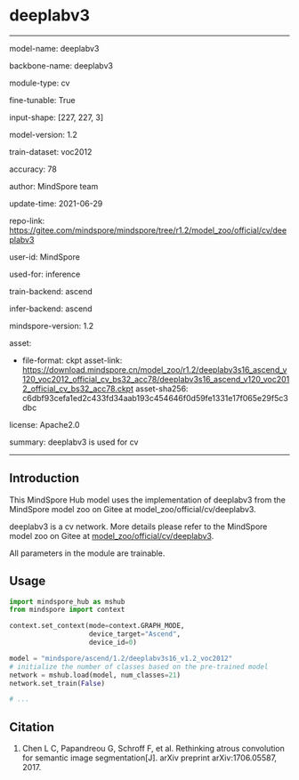 # deeplabv3

---

model-name: deeplabv3

backbone-name: deeplabv3

module-type: cv

fine-tunable: True

input-shape: [227, 227, 3]

model-version: 1.2

train-dataset: voc2012

accuracy: 78

author: MindSpore team

update-time: 2021-06-29

repo-link: <https://gitee.com/mindspore/mindspore/tree/r1.2/model_zoo/official/cv/deeplabv3>

user-id: MindSpore

used-for: inference

train-backend: ascend

infer-backend: ascend

mindspore-version: 1.2

asset:

-
    file-format: ckpt
    asset-link: <https://download.mindspore.cn/model_zoo/r1.2/deeplabv3s16_ascend_v120_voc2012_official_cv_bs32_acc78/deeplabv3s16_ascend_v120_voc2012_official_cv_bs32_acc78.ckpt>
    asset-sha256: c6dbf93cefa1ed2c433fd34aab193c454646f0d59fe1331e17f065e29f5c3dbc

license: Apache2.0

summary: deeplabv3 is used for cv

---

## Introduction

This MindSpore Hub model uses the implementation of deeplabv3 from the MindSpore model zoo on Gitee at model_zoo/official/cv/deeplabv3.

deeplabv3 is a cv network. More details please refer to the MindSpore model zoo on Gitee at [model_zoo/official/cv/deeplabv3](https://gitee.com/mindspore/mindspore/blob/r1.2/model_zoo/official/cv/deeplabv3/README.md).

All parameters in the module are trainable.

## Usage

```python
import mindspore_hub as mshub
from mindspore import context

context.set_context(mode=context.GRAPH_MODE,
                    device_target="Ascend",
                    device_id=0)

model = "mindspore/ascend/1.2/deeplabv3s16_v1.2_voc2012"
# initialize the number of classes based on the pre-trained model
network = mshub.load(model, num_classes=21)
network.set_train(False)

# ...
```

## Citation

1. Chen L C, Papandreou G, Schroff F, et al. Rethinking atrous convolution for semantic image segmentation[J]. arXiv preprint arXiv:1706.05587, 2017.
